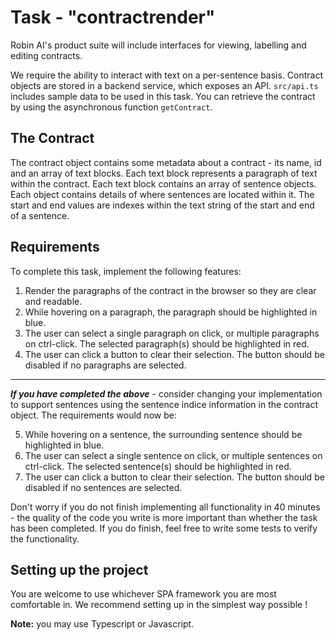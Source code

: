 # Task - "contractrender"

Robin AI's product suite will include interfaces for viewing, labelling and editing contracts.

We require the ability to interact with text on a per-sentence basis. Contract objects are stored
in a backend service, which exposes an API. `src/api.ts` includes sample data to be used in this task.
You can retrieve the contract by using the asynchronous function `getContract`.

## The Contract

The contract object contains some metadata about a contract - its name, id and an array of text blocks. Each text block represents a paragraph of text within the contract.
Each text block contains an array of sentence objects. Each object contains details of where sentences are located within it. The start and end values are indexes within the text string of the start and end of a sentence.

## Requirements

To complete this task, implement the following features:

1. Render the paragraphs of the contract in the browser so they are clear and readable.
2. While hovering on a paragraph, the paragraph should be highlighted in blue.
3. The user can select a single paragraph on click, or multiple paragraphs on ctrl-click.
   The selected paragraph(s) should be highlighted in red.
4. The user can click a button to clear their selection. The button should be disabled if no paragraphs are selected.

---

**_If you have completed the above_** - consider changing your implementation to support sentences using the sentence indice information in the contract object.
The requirements would now be:

5. While hovering on a sentence, the surrounding sentence should be highlighted in blue.
6. The user can select a single sentence on click, or multiple sentences on ctrl-click.
   The selected sentence(s) should be highlighted in red.
7. The user can click a button to clear their selection. The button should be disabled if
   no sentences are selected.

Don't worry if you do not finish implementing all functionality in 40 minutes - the quality of the code you write
is more important than whether the task has been completed. If you do finish, feel free to write some tests to verify
the functionality.

## Setting up the project

You are welcome to use whichever SPA framework you are most comfortable in.
We recommend setting up in the simplest way possible !

**Note:** you may use Typescript or Javascript.

